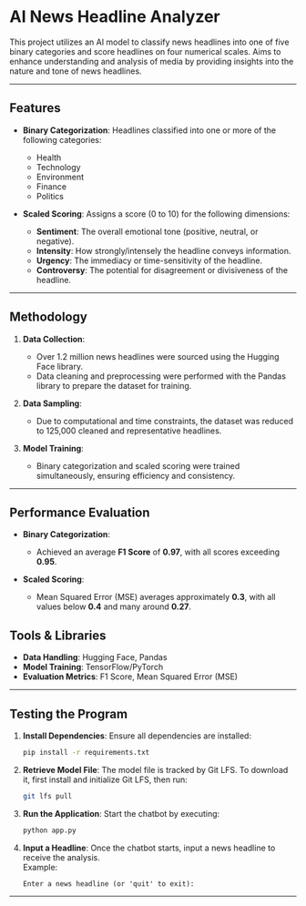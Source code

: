 
# AI News Headline Analyzer

This project utilizes an AI model to classify news headlines into one of five binary categories and score headlines on four numerical scales. Aims to enhance understanding and analysis of media by providing insights into the nature and tone of news headlines.

---

## Features

- **Binary Categorization**: Headlines classified into one or more of the following categories:
  - Health
  - Technology
  - Environment
  - Finance
  - Politics

- **Scaled Scoring**: Assigns a score (0 to 10) for the following dimensions:
  - **Sentiment**: The overall emotional tone (positive, neutral, or negative).
  - **Intensity**: How strongly/intensely the headline conveys information.
  - **Urgency**: The immediacy or time-sensitivity of the headline.
  - **Controversy**: The potential for disagreement or divisiveness of the headline.

---

## Methodology

1. **Data Collection**:
   - Over 1.2 million news headlines were sourced using the Hugging Face library.
   - Data cleaning and preprocessing were performed with the Pandas library to prepare the dataset for training.

2. **Data Sampling**:
   - Due to computational and time constraints, the dataset was reduced to 125,000 cleaned and representative headlines.

3. **Model Training**:
   - Binary categorization and scaled scoring were trained simultaneously, ensuring efficiency and consistency.

---

## Performance Evaluation

- **Binary Categorization**:
  - Achieved an average **F1 Score** of **0.97**, with all scores exceeding **0.95**.
  
- **Scaled Scoring**:
  - Mean Squared Error (MSE) averages approximately **0.3**, with all values below **0.4** and many around **0.27**.


## Tools & Libraries

- **Data Handling**: Hugging Face, Pandas
- **Model Training**: TensorFlow/PyTorch
- **Evaluation Metrics**: F1 Score, Mean Squared Error (MSE)
  
---
## Testing the Program

1. **Install Dependencies**: Ensure all dependencies are installed:

   ```bash
   pip install -r requirements.txt
   ```

2. **Retrieve Model File**: The model file is tracked by Git LFS. To download it, first install and initialize Git LFS, then run:

   ```bash
   git lfs pull
   ```

4. **Run the Application**: Start the chatbot by executing:

   ```bash
   python app.py
   ```

6. **Input a Headline**: Once the chatbot starts, input a news headline to receive the analysis.<br>Example:
   
   ```plaintext
   Enter a news headline (or 'quit' to exit): 
   ```

---
